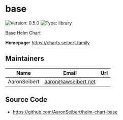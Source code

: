 # base

![Version: 0.5.0](https://img.shields.io/badge/Version-0.5.0-informational?style=flat-square) ![Type: library](https://img.shields.io/badge/Type-library-informational?style=flat-square)

Base Helm Chart

**Homepage:** <https://charts.seibert.family>

## Maintainers

| Name | Email | Url |
| ---- | ------ | --- |
| AaronSeibert | <aaron@awseibert.net> |  |

## Source Code

* <https://github.com/AaronSeibert/helm-chart-base>

